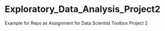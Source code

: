 # Exploratory_Data_Analysis_Project2
Example for Repo as Assignment for Data Scientist Toolbox Project 2
